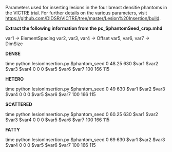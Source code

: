 Parameters used for inserting lesions in the four breast densitie phantoms in the VICTRE trial. For further details on the various parameters, visit https://github.com/DIDSR/VICTRE/tree/master/Lesion%20Insertion/build. 


**Extract the following information from the pc_$phantomSeed_crop.mhd**

var1 -> ElementSpacing
var2, var3, var4 -> Offset
var5, var6, var7 -> DimSize

**DENSE**

time python lesionInsertion.py $phantom_seed 0 48.25 630 $var1 $var2 $var3 $var4 0 0 0 $var5 $var6 $var7 100 166 115

**HETERO**

time python lesionInsertion.py $phantom_seed 0 49 630 $var1 $var2 $var3 $var4 0 0 0 $var5 $var6 $var7 100 166 115

**SCATTERED**

time python lesionInsertion.py $phantom_seed 0 60.25 630 $var1 $var2 $var3 $var4 0 0 0 $var5 $var6 $var7 100 166 115

**FATTY**

time python lesionInsertion.py $phantom_seed 0 69 630 $var1 $var2 $var3 $var4 0 0 0 $var5 $var6 $var7 100 166 115

